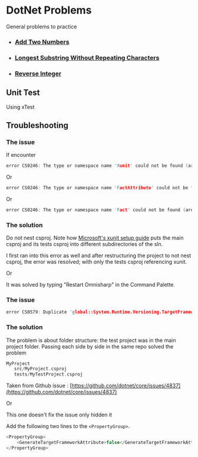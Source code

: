 # DotNet Problems
General problems to practice

- ### [Add Two Numbers](https://github.com/zinuhe/dotNet-problems/tree/main/AddTwoNumbers)

- ### [Longest Substring Without Repeating Characters](https://github.com/zinuhe/dotNet-problems/tree/main/LongestSubstringWithoutRepeatingCharacters)

- ### [Reverse Integer](https://github.com/zinuhe/dotNet-problems/tree/main/ReverseInteger)



## Unit Test

Using  xTest

## Troubleshooting
### The issue
If encounter
```c
error CS0246: The type or namespace name 'Xunit' could not be found (are you missing a using directive or an assembly reference?)
```
Or
```c
error CS0246: The type or namespace name 'FactAttribute' could not be found (are you missing a using directive or an assembly reference?)
```

Or
```c
error CS0246: The type or namespace name 'Fact' could not be found (are you missing a using directive or an assembly reference?)
```

### The solution

Do not nest csproj. Note how [Microsoft's xunit setup guide](https://learn.microsoft.com/en-gb/dotnet/core/testing/unit-testing-with-dotnet-test) puts the main csproj and its tests csproj into different subdirectories of the sln.

I first ran into this error as well and after restructuring the project to not nest csproj, the error was resolved; with only the tests csproj referencing xunit.

Or

It was solved by typing "Restart Omnisharp" in the Command Palette.

### The issue
```c
error CS0579: Duplicate 'global::System.Runtime.Versioning.TargetFrameworkAttribute'
```
### The solution
The problem is about folder structure: the test project was in the main project folder. Passing each side by side in the same repo solved the problem

```c
MyProject
   src/MyProject.csproj
   tests/MyTestProject.csproj
```
Taken from Github issue : [https://github.com/dotnet/core/issues/4837](https://github.com/dotnet/core/issues/4837)

Or

This one doesn't fix the issue only hidden it

Add the following two lines to the ```<PropertyGroup>```.
```c
<PropertyGroup>
    <GenerateTargetFrameworkAttribute>false</GenerateTargetFrameworkAttribute>
</PropertyGroup>
```

